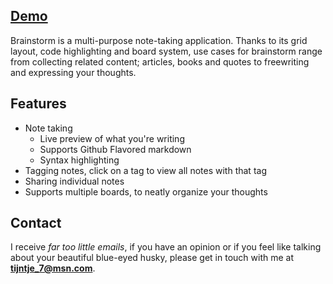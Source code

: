## [Demo](http://brainstorm-notes.meteor.com)

Brainstorm is a multi-purpose note-taking application. Thanks to its grid layout, code highlighting and board system, use cases for brainstorm range from collecting
related content; articles, books and quotes to freewriting and expressing your thoughts.

Features
---

* Note taking
  * Live preview of what you're writing
  * Supports Github Flavored markdown
  * Syntax highlighting
* Tagging notes, click on a tag to view all notes with that tag
* Sharing individual notes
* Supports multiple boards, to neatly organize your thoughts

Contact
---

I receive *far too little emails*, if you have an opinion or if you feel like talking about your beautiful blue-eyed husky, please get in touch with me at **tijntje_7@msn.com**.

